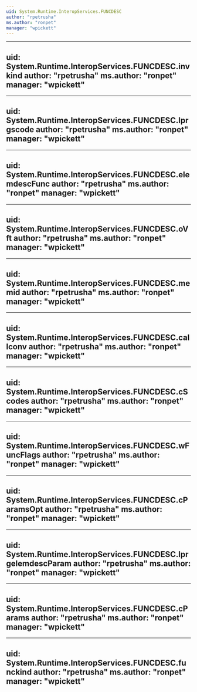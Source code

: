 ```yaml
---
uid: System.Runtime.InteropServices.FUNCDESC
author: "rpetrusha"
ms.author: "ronpet"
manager: "wpickett"
---
```


---
uid: System.Runtime.InteropServices.FUNCDESC.invkind
author: "rpetrusha"
ms.author: "ronpet"
manager: "wpickett"
---

---
uid: System.Runtime.InteropServices.FUNCDESC.lprgscode
author: "rpetrusha"
ms.author: "ronpet"
manager: "wpickett"
---

---
uid: System.Runtime.InteropServices.FUNCDESC.elemdescFunc
author: "rpetrusha"
ms.author: "ronpet"
manager: "wpickett"
---

---
uid: System.Runtime.InteropServices.FUNCDESC.oVft
author: "rpetrusha"
ms.author: "ronpet"
manager: "wpickett"
---

---
uid: System.Runtime.InteropServices.FUNCDESC.memid
author: "rpetrusha"
ms.author: "ronpet"
manager: "wpickett"
---

---
uid: System.Runtime.InteropServices.FUNCDESC.callconv
author: "rpetrusha"
ms.author: "ronpet"
manager: "wpickett"
---

---
uid: System.Runtime.InteropServices.FUNCDESC.cScodes
author: "rpetrusha"
ms.author: "ronpet"
manager: "wpickett"
---

---
uid: System.Runtime.InteropServices.FUNCDESC.wFuncFlags
author: "rpetrusha"
ms.author: "ronpet"
manager: "wpickett"
---

---
uid: System.Runtime.InteropServices.FUNCDESC.cParamsOpt
author: "rpetrusha"
ms.author: "ronpet"
manager: "wpickett"
---

---
uid: System.Runtime.InteropServices.FUNCDESC.lprgelemdescParam
author: "rpetrusha"
ms.author: "ronpet"
manager: "wpickett"
---

---
uid: System.Runtime.InteropServices.FUNCDESC.cParams
author: "rpetrusha"
ms.author: "ronpet"
manager: "wpickett"
---

---
uid: System.Runtime.InteropServices.FUNCDESC.funckind
author: "rpetrusha"
ms.author: "ronpet"
manager: "wpickett"
---
